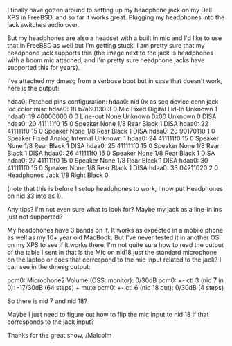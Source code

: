 
I finally have gotten around to setting up my headphone jack on my Dell
XPS in FreeBSD, and so far it works great.  Plugging my headphones into
the jack switches audio over.

But my headphones are also a headset with a built in mic and I'd like to
use that in FreeBSD as well but I'm getting stuck.  I am pretty sure
that my headphone jack supports this (the image next to the jack is
headphones with a boom mic attached, and I'm pretty sure headphone jacks
have supported this for years).

I've attached my dmesg from a verbose boot but in case that doesn't
work, here is the output:

hdaa0: Patched pins configuration:
hdaa0: nid   0x    as seq device       conn  jack    loc        color   misc
hdaa0: 18 b7a60130 3  0  Mic           Fixed Digital Lid-In     Unknown 1
hdaa0: 19 40000000 0  0  Line-out      None  Unknown 0x00       Unknown 0 DISA
hdaa0: 20 411111f0 15 0  Speaker       None  1/8     Rear       Black   1 DISA
hdaa0: 22 411111f0 15 0  Speaker       None  1/8     Rear       Black   1 DISA
hdaa0: 23 90170110 1  0  Speaker       Fixed Analog  Internal   Unknown 1
hdaa0: 24 411111f0 15 0  Speaker       None  1/8     Rear       Black   1 DISA
hdaa0: 25 411111f0 15 0  Speaker       None  1/8     Rear       Black   1 DISA
hdaa0: 26 411111f0 15 0  Speaker       None  1/8     Rear       Black   1 DISA
hdaa0: 27 411111f0 15 0  Speaker       None  1/8     Rear       Black   1 DISA
hdaa0: 30 411111f0 15 0  Speaker       None  1/8     Rear       Black   1 DISA
hdaa0: 33 04211020 2  0  Headphones    Jack  1/8     Right      Black   0

(note that this is before I setup headphones to work, I now put
Headphones on nid 33 into as 1).

Any tips?  I'm not even sure what to look for?  Maybe my jack as a
line-in ins just not supported?

My headphones have 3 bands on it.  It works as expected in a mobile
phone as well as my 10+ year old MacBook.  But I've never tested it in
another OS on my XPS to see if it works there.  I'm not quite sure how
to read the output of the table I sent in that is the Mic on nid18 just
the standard microphone on the laptop or does that correspond to the mic
input related to the jack?  I can see in the dmesg output:

pcm0: Microphone2 Volume (OSS: monitor): 0/30dB
pcm0:    +- ctl  3 (nid   7 in   0): -17/30dB (64 steps) + mute
pcm0:    +- ctl  6 (nid  18 out):    0/30dB (4 steps)

So there is nid 7 and nid 18?

Maybe I just need to figure out how to flip the mic input to nid 18 if
that corresponds to the jack input?

Thanks for the great show,
/Malcolm

